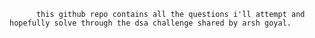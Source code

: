           this github repo contains all the questions i'll attempt and hopefully solve through the dsa challenge shared by arsh goyal.
